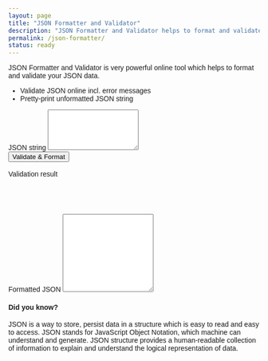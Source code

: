 ```yaml
---
layout: page
title: "JSON Formatter and Validator"
description: "JSON Formatter and Validator helps to format and validate your JSON data."
permalink: /json-formatter/
status: ready
---
```


JSON Formatter and Validator is very powerful online tool which helps to format and validate your JSON data.

- Validate JSON online incl. error messages
- Pretty-print unformatted JSON string

<form>
  <div class="form-group">
    <label for="inputContainer">JSON string</label>
    <textarea class="form-control" id="inputContainer" rows="5"></textarea>
  </div>
  <button id="actionBtn" type="button" class="btn btn-primary">Validate & Format</button>
  <br><br>
  <label for="validationResult">Validation result</label>
  <pre id="validationResult"></pre>
  <br>
  <div class="form-group">
    <label for="outputContainer">Formatted JSON</label>
    <textarea class="form-control" id="outputContainer" rows="10"></textarea>
  </div>
</form>

<script src="{{ site.baseurl }}/assets/vendor/jsonlint/json2.js"></script>
<script src="{{ site.baseurl }}/assets/vendor/jsonlint/jsonlint.js"></script>
<style>
  body {font-family: sans-serif;}
  #validationResult {
    padding: 1em;
  }
  .pass {
    background-color: #efe;
    color: #393;
    border: 2px solid #393;
  }
  .fail {
    background-color: #fee;
    color: #933;
    border: 2px solid #933;
  }
</style>
<script>
  document.getElementById("actionBtn").onclick = function () {
    try {
      var inputData = document.getElementById('inputContainer').value;
      var result = jsonlint.parse(inputData);
      if (result) {
        document.getElementById("validationResult").innerHTML = "JSON is valid!";
        document.getElementById("validationResult").className = "pass";
        var outputData = JSON.stringify(result, null, 2);
        document.getElementById('outputContainer').value = outputData;
      }
    } catch(e) {
      document.getElementById("validationResult").innerHTML = e;
      document.getElementById("validationResult").className = "fail";
    }
  };
</script>

#### Did you know?

JSON is a way to store, persist data in a structure which is easy to read and easy to access. JSON stands for JavaScript Object Notation, which machine can understand and generate. JSON structure provides a human-readable collection of information to explain and understand the logical representation of data.
